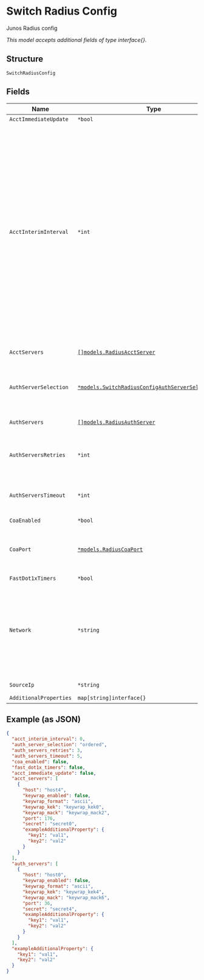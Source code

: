 
# Switch Radius Config

Junos Radius config

*This model accepts additional fields of type interface{}.*

## Structure

`SwitchRadiusConfig`

## Fields

| Name | Type | Tags | Description |
|  --- | --- | --- | --- |
| `AcctImmediateUpdate` | `*bool` | Optional | - |
| `AcctInterimInterval` | `*int` | Optional | How frequently should interim accounting be reported, 60-65535. default is 0 (use one specified in Access-Accept request from RADIUS Server). Very frequent messages can affect the performance of the radius server, 600 and up is recommended when enabled<br><br>**Default**: `0`<br><br>**Constraints**: `>= 0`, `<= 65535` |
| `AcctServers` | [`[]models.RadiusAcctServer`](../../doc/models/radius-acct-server.md) | Optional | **Constraints**: *Unique Items Required* |
| `AuthServerSelection` | [`*models.SwitchRadiusConfigAuthServerSelectionEnum`](../../doc/models/switch-radius-config-auth-server-selection-enum.md) | Optional | enum: `ordered`, `unordered`<br><br>**Default**: `"ordered"` |
| `AuthServers` | [`[]models.RadiusAuthServer`](../../doc/models/radius-auth-server.md) | Optional | **Constraints**: *Unique Items Required* |
| `AuthServersRetries` | `*int` | Optional | Radius auth session retries<br><br>**Default**: `3` |
| `AuthServersTimeout` | `*int` | Optional | Radius auth session timeout<br><br>**Default**: `5` |
| `CoaEnabled` | `*bool` | Optional | **Default**: `false` |
| `CoaPort` | [`*models.RadiusCoaPort`](../../doc/models/containers/radius-coa-port.md) | Optional | Radius CoA Port, value from 1 to 65535, default is 3799 |
| `FastDot1xTimers` | `*bool` | Optional | **Default**: `false` |
| `Network` | `*string` | Optional | Use `network`or `source_ip`. Which network the RADIUS server resides, if there's static IP for this network, we'd use it as source-ip |
| `SourceIp` | `*string` | Optional | Use `network`or `source_ip` |
| `AdditionalProperties` | `map[string]interface{}` | Optional | - |

## Example (as JSON)

```json
{
  "acct_interim_interval": 0,
  "auth_server_selection": "ordered",
  "auth_servers_retries": 3,
  "auth_servers_timeout": 5,
  "coa_enabled": false,
  "fast_dot1x_timers": false,
  "acct_immediate_update": false,
  "acct_servers": [
    {
      "host": "host4",
      "keywrap_enabled": false,
      "keywrap_format": "ascii",
      "keywrap_kek": "keywrap_kek0",
      "keywrap_mack": "keywrap_mack2",
      "port": 176,
      "secret": "secret0",
      "exampleAdditionalProperty": {
        "key1": "val1",
        "key2": "val2"
      }
    }
  ],
  "auth_servers": [
    {
      "host": "host0",
      "keywrap_enabled": false,
      "keywrap_format": "ascii",
      "keywrap_kek": "keywrap_kek4",
      "keywrap_mack": "keywrap_mack6",
      "port": 36,
      "secret": "secret4",
      "exampleAdditionalProperty": {
        "key1": "val1",
        "key2": "val2"
      }
    }
  ],
  "exampleAdditionalProperty": {
    "key1": "val1",
    "key2": "val2"
  }
}
```


